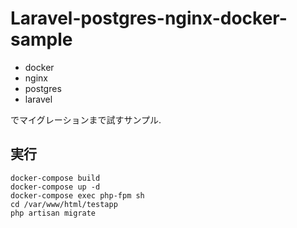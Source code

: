 # Laravel-postgres-nginx-docker-sample

 * docker
 * nginx
 * postgres
 * laravel

でマイグレーションまで試すサンプル.

## 実行

```
docker-compose build
docker-compose up -d
docker-compose exec php-fpm sh
cd /var/www/html/testapp
php artisan migrate
```
